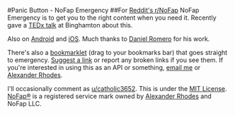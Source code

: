 #Panic Button - NoFap Emergency
##For [Reddit's r/NoFap](https://reddit.com/r/NoFap)
NoFap Emergency is to get you to the right content when you need it. Recently gave a [TEDx talk](https://www.youtube.com/watch?v=M9pPgIraoOM) at Binghamton about this.

Also on [Android](https://github.com/jackfischer/NoFap-Phonegap) and [iOS](https://github.com/danielx0328/NoFap). Much thanks to [Daniel Romero](https://github.com/danielx0328) for his work.

There's also a [bookmarklet](https://emergency.nofap.com/director.php?cat=bookmarklet) (drag to your bookmarks bar) that goes straight to emergency. [Suggest a link](https://emergency.nofap.com/suggestor.php) or report any broken links if you see them. If you're interested in using this as an API or something, [email me](mailto:jfische8@binghamton.edu) or [Alexander Rhodes](mailto:rhodes@nofap.com).

I'll occasionally comment as [u/catholic3652](https://www.reddit.com/user/catholic3652).
This is under the [MIT License](http://jackfischer.mit-license.org/).
[NoFap®](https://nofap.com) is a registered service mark owned by [Alexander Rhodes](http://www.alexanderrhodes.net) and NoFap LLC.

